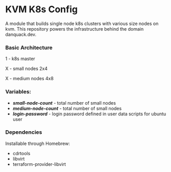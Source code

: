 # KVM K8s Config
A module that builds single node k8s clusters with various size nodes on kvm. This repository powers the infrastructure behind the domain danquack.dev.

### Basic Architecture
1 - k8s master

X - small nodes 2x4

X - medium nodes 4x8

### Variables:
- *__small-node-count__* - total number of small nodes
- *__medium-node-count__* - total number of small nodes
- *__login-password__* - login password defined in user data scripts for ubuntu user


### Dependencies
Installable through Homebrew:
- cdrtools
- libvirt
- terraform-provider-libvirt